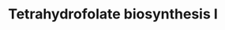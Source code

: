 ---
authors:
- Anwesha
- Eweitz
description: Developed by Gramene.org  Source:[http://plantreactome.gramene.org/ Plant
  Reactome].
last-edited: 2021-05-26
organisms:
- Oryza sativa
redirect_from:
- /index.php/Pathway:WP3058
- /instance/WP3058
revision: null
schema-jsonld:
- '@context': https://schema.org/
  '@id': https://wikipathways.github.io/pathways/WP3058.html
  '@type': Dataset
  creator:
    '@type': Organization
    name: WikiPathways
  description: Developed by Gramene.org  Source:[http://plantreactome.gramene.org/
    Plant Reactome].
  keywords:
  - ''
  - ' (LOC_OS04G56710.1)'
  - 10-formyl-THF
  - 2-amino-4-hydroxy-6-hydroxymethyl-7,8-dihydropteridine
  - 2-amino-4-hydroxy-6-hydroxymethyldihydropteridine
  - 3'-triphosphate
  - 4-amino-4-deoxychorismate
  - 5,10-methenyl-THF
  - 7,8-dihydroneopterin
  - 7,8-dihydropteroate
  - ABENZ
  - ADP
  - AMP
  - ATP
  - CRSM
  - DHF
  - GTP
  - GTP cyclohydrolase I
  - H+
  - H2O
  - HCOOH
  - L-Gln
  - L-Glu
  - N-Formyl-GAR
  - NADP+
  - NADPH
  - PPi
  - PRGA
  - PYR
  - Pi
  - THF
  - aldolase
  - dihydrofolate
  - dihydroneopterin
  - dihydropteroate
  - diphosphate
  - diphosphokinase
  - formyltransferase
  - glycolaldehyde
  - phosphate
  - phosphoribosylglycinamide
  - reductase
  - synthase
  license: CC0
  name: Tetrahydrofolate biosynthesis I
seo: CreativeWork
title: Tetrahydrofolate biosynthesis I
wpid: WP3058
---